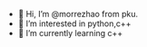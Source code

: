 - 👋 Hi, I’m @morrezhao from pku.
- 👀 I’m interested in python,c++
- 🌱 I’m currently learning c++


<!---
morrezhao/morrezhao is a ✨ special ✨ repository because its `README.md` (this file) appears on your GitHub profile.
You can click the Preview link to take a look at your changes.
--->
